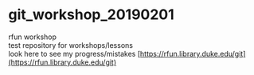 # git_workshop_20190201

rfun workshop </br >
test repository for workshops/lessons <br />
look here to see my progress/mistakes
[https://rfun.library.duke.edu/git](https://rfun.library.duke.edu/git)
